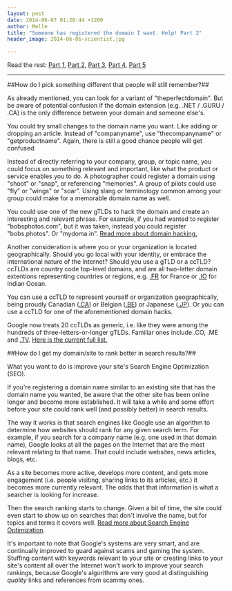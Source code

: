 ```yaml
---
layout: post
date: 2014-06-07 01:28:44 +1200
author: Melle
title: "Someone has registered the domain I want. Help! Part 2"
header_image: 2014-06-06-scientist.jpg

---
```


Read the rest: [Part 1](https://iwantmyname.com/blog/2014/06/domain-already-registered-pt1.html), [Part 2](https://iwantmyname.com/blog/2014/06/domain-already-registered-pt2.html), [Part 3](https://iwantmyname.com/blog/2014/06/domain-already-registered-pt3.html), [Part 4](https://iwantmyname.com/blog/2014/06/domain-already-registered-pt4.html), [Part 5](https://iwantmyname.com/blog/2014/06/domain-already-registered-pt5.html)

***

##How do I pick something different that people will still remember?##

<!-- excerpt -->

As already mentioned, you can look for a variant of "theperfectdomain". But be aware of potential confusion if the domain extension (e.g. .NET / .GURU / .CA) is the only difference between your domain and someone else's.

You could try small changes to the domain name you want. Like adding or dropping an article. Instead of "companyname", use "thecompanyname" or "getproductname". Again, there is still a good chance people will get confused.

Instead of directly referring to your company, group, or topic name, you could focus on something relevant and important, like what the product or service enables you to do. A photographer could register a domain using "shoot" or "snap", or referencing "memories". A group of pilots could use "fly" or "wings" or "soar". Using slang or terminology common among your group could make for a memorable domain name as well.

<!-- /excerpt -->

You could use one of the new gTLDs to hack the domain and create an interesting and relevant phrase. For example, if you had wanted to register "bobsphotos.com", but it was taken, instead you could register "bobs.photos". Or "mydoma.in". [Read more about domain hacking.](http://help.iwantmyname.com/customer/portal/articles/1425500)

Another consideration is where you or your organization is located geographically. Should you go local with your identity, or embrace the international nature of the Internet? Should you use a gTLD or a ccTLD? ccTLDs are country code top-level domains, and are all two-letter domain extentions representing countries or regions, e.g. [.FR](https://iwantmyname.com/domains/fr-french-domain-name-registration-for-france) for France or [.IO](https://iwantmyname.com/domains/io-domain-name-registration-for-british-indian-ocean-territory) for Indian Ocean.

You can use a ccTLD to represent yourself or organization geographically, being proudly Canadian ([.CA](https://iwantmyname.com/domains/ca-canadian-domain-name-registration-for-canada)) or Belgian ([.BE](https://iwantmyname.com/domains/be-belgian-domain-name-registration-for-belgium)) or Japanese ([.JP](https://iwantmyname.com/domains/jp-japanese-domain-name-registration-for-japan)). Or you can use a ccTLD for one of the aforementioned domain hacks.

Google now treats 20 ccTLDs as generic, i.e. like they were among the hundreds of three-letters-or-longer gTLDs. Familiar ones include .CO, .ME and [.TV](https://iwantmyname.com/domains/tv-tuvaluan-domain-name-registration-for-tuvalu). [Here is the current full list.](http://www.thedomains.com/2013/05/02/the-20-cctlds-that-google-treats-as-generic-tlds/)


##How do I get my domain/site to rank better in search results?##

What you want to do is improve your site's Search Engine Optimization (SEO).

If you're registering a domain name similar to an existing site that has the domain name you wanted, be aware that the other site has been online longer and become more established. It will take a while and some effort before your site could rank well (and possibly better) in search results.

The way it works is that search engines like Google use an algorithm to determine how websites should rank for any given search term. For example, if you search for a company name (e.g. one used in that domain name), Google looks at all the pages on the Internet that are the most relevant relating to that name. That could include websites, news articles, blogs, etc.

As a site becomes more active, develops more content, and gets more engagement (i.e. people visiting, sharing links to its articles, etc.) it becomes more currently relevant. The odds that that information is what a searcher is looking for increase. 

Then the search ranking starts to change. Given a bit of time, the site could even start to show up on searches that don't involve the name, but for topics and terms it covers well. [Read more about Search Engine Optimization](http://moz.com/beginners-guide-to-seo).

It's important to note that Google's systems are very smart, and are continually improved to guard against scams and gaming the system. Stuffing content with keywords relevant to your site or creating links to your site's content all over the Internet won't work to improve your search rankings, because Google's algorithms are very good at distinguishing _quality_ links and references from scammy ones.